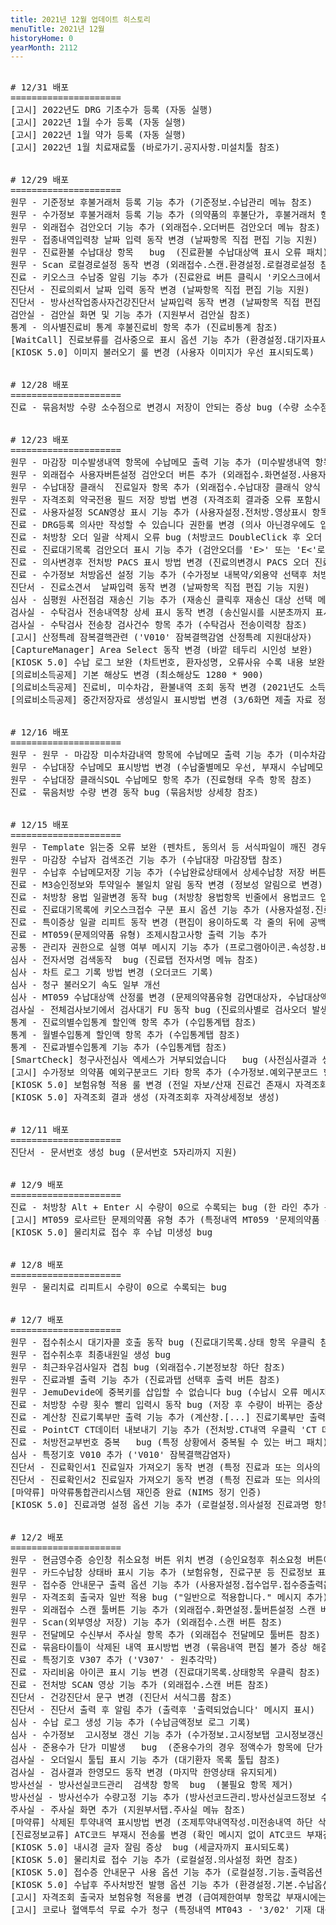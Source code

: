 ```yaml
---
title: 2021년 12월 업데이트 히스토리
menuTitle: 2021년 12월
historyHome: 0
yearMonth: 2112
---
```

<pre>

<bold># 12/31 배포</bold>
=====================
<span class="box other">[고시]</span> 2022년도 DRG 기초수가 등록 (자동 실행)
<span class="box other">[고시]</span> 2022년 1월 수가 등록 (자동 실행)
<span class="box other">[고시]</span> 2022년 1월 약가 등록 (자동 실행)
<span class="box other">[고시]</span> 2022년 1월 치료재료툴 (바로가기.공지사항.미설치툴 참조)


<bold># 12/29 배포</bold>
=====================
<span class="box jemu">원무</span> - 기준정보 후불거래처 등록 기능 추가 (기준정보.수납관리 메뉴 참조)
<span class="box jemu">원무</span> - 수가정보 후불거래처 등록 기능 추가 (의약품의 후불단가, 후불거래처 항목 참조)
<span class="box jemu">원무</span> - 외래접수 검안오더 기능 추가 (외래접수.오더버튼 검안오더 메뉴 참조)
<span class="box jemu">원무</span> - 접종내역입력창 날짜 입력 동작 변경 (날짜항목 직접 편집 기능 지원)
<span class="box jemu">원무</span> - 진료환불 수납대상 항목   bug  (진료환불 수납대상액 표시 오류 패치)
<span class="box jemu">원무</span> - Scan 로컬경로설정 동작 변경 (외래접수.스캔.환경설정.로컬경로설정 참조)
<span class="box chart">진료</span> - 키오스크 수납중 알림 기능 추가 (진료완료 버튼 클릭시 '키오스크에서 수납중입니다' 메시지 표시)
<span class="box diag">진단서</span> - 진료의뢰서 날짜 입력 동작 변경 (날짜항목 직접 편집 기능 지원)
<span class="box diag">진단서</span> - 방사선작업종사자건강진단서 날짜입력 동작 변경 (날짜항목 직접 편집 기능 지원)
<span class="box lab">검안실</span> - 검안실 화면 및 기능 추가 (지원부서 검안실 참조)
<span class="box other">통계</span> - 의사별진료비 통계 후불진료비 항목 추가 (진료비통계 참조)
<span class="box other">[WaitCall]</span> 진료보류를 검사중으로 표시 옵션 기능 추가 (환경설정.대기자표시대상 참조)
<span class="box other">[KIOSK 5.0]</span> 이미지 불러오기 룰 변경 (사용자 이미지가 우선 표시되도록)


<bold># 12/28 배포</bold>
=====================
<span class="box chart">진료</span> - 묶음처방 수량 소수점으로 변경시 저장이 안되는 증상 bug (수량 소수점 저장 되게)


<bold># 12/23 배포</bold>
=====================
<span class="box jemu">원무</span> - 마감장 미수발생내역 항목에 수납메모 출력 기능 추가 (미수발생내역 항목 참조)
<span class="box jemu">원무</span> - 외래접수 사용자버튼설정 검안오더 버튼 추가 (외래접수.화면설정.사용자버튼설정 참조)
<span class="box jemu">원무</span> - 수납대장 클래식  진료일자 항목 추가 (외래접수.수납대장 클래식 양식 참조)
<span class="box jemu">원무</span> - 자격조회 약국전용 필드 저장 방법 변경 (자격조회 결과중 오류 포함시 에러 회피)
<span class="box chart">진료</span> - 사용자설정 SCAN영상 표시 기능 추가 (사용자설정.전처방.영상표시 항목 참조)
<span class="box chart">진료</span> - DRG등록 의사만 작성할 수 있습니다 권한룰 변경 (의사 아닌경우에도 입원/DRG 등록 가능)
<span class="box chart">진료</span> - 처방창 오더 일괄 삭제시 오류 bug (처방코드 DoubleClick 후 오더 일괄 삭제 동작)
<span class="box chart">진료</span> - 진료대기목록 검안오더 표시 기능 추가 (검안오더를 'E>' 또는 'E<'로 표시)
<span class="box chart">진료</span> - 의사변경후 전처방 PACS 표시 방법 변경 (진료의변경시 PACS 오더 진료의를 변경)
<span class="box chart">진료</span> - 수가정보 처방옵션 설정 기능 추가 (수가정보 내복약/외용약 선택후 처방옵션 버튼 참조)
<span class="box diag">진단서</span> - 진료소견서  날짜입력 동작 변경 (날짜항목 직접 편집 기능 지원)
<span class="box inspect">심사</span> - 심평원 사전점검 재송신 기능 추가 (재송신 클릭후 재송신 대상 선택 메뉴 팝업)
<span class="box lab">검사실</span> - 수탁검사 전송내역창 상세 표시 동작 변경 (송신일시를 시분초까지 표시)
<span class="box lab">검사실</span> - 수탁검사 전송창 검사건수 항목 추가 (수탁검사 전송이력창 참조)
<span class="box other">[고시]</span> 산정특례 잠복결핵관련 ('V010' 잠복결핵감염 산정특례 지원대상자)
<span class="box other">[CaptureManager]</span> Area Select 동작 변경 (바깥 테두리 시인성 보완)
<span class="box other">[KIOSK 5.0]</span> 수납 로그 보완 (차트번호, 환자성명, 오류사유 수록 내용 보완)
<span class="box other">[의료비소득공제]</span> 기본 해상도 변경 (최소해상도 1280 * 900)
<span class="box other">[의료비소득공제]</span> 진료비, 미수차감, 환불내역 조회 동작 변경 (2021년도 소득공제 증빙자료 제출 기준)
<span class="box other">[의료비소득공제]</span> 중간저장자료 생성일시 표시방법 변경 (3/6화면 제출 자료 정보 참조)


<bold># 12/16 배포</bold>
=====================
<span class="box jemu">원무</span> - 원무 - 마감장 미수차감내역 항목에 수납메모 출력 기능 추가 (미수차감내역 참조) 
<span class="box jemu">원무</span> - 수납대장 수납메모 표시방법 변경 (수납줄별메모 우선, 부재시 수납메모 수록)
<span class="box jemu">원무</span> - 수납대장 클래식SQL 수납메모 항목 추가 (진료형태 우측 항목 참조)
<span class="box chart">진료</span> - 묶음처방 수량 변경 동작 bug (묶음처방 상세창 참조)


<bold># 12/15 배포</bold>
=====================
<span class="box jemu">원무</span> - Template 읽는중 오류 보완 (펜차트, 동의서 등 서식파일이 깨진 경우 Crush 방지)
<span class="box jemu">원무</span> - 마감장 수납자 검색조건 기능 추가 (수납대장 마감장탭 참조)
<span class="box jemu">원무</span> - 수납후 수납메모저장 기능 추가 (수납완료상태에서 상세수납창 저장 버튼 클릭)
<span class="box chart">진료</span> - M3승인정보와 투약일수 불일치 알림 동작 변경 (정보성 알림으로 변경)
<span class="box chart">진료</span> - 처방창 용법 일괄변경 동작 bug (처방창 용법항목 빈줄에서 용법코드 입력후 enter)
<span class="box chart">진료</span> - 진료대기목록에 키오스크접수 구분 표시 옵션 기능 추가 (사용자설정.진료업무.보기옵션 참조)
<span class="box chart">진료</span> - 특이증상 일괄 리피트 동작 변경 (편집이 용이하도록 각 줄의 뒤에 공백 추가)
<span class="box chart">진료</span> - MT059(문제의약품 유형) 조제시참고사항 출력 기능 추가
<span class="box other">공통</span> - 관리자 권한으로 실행 여부 메시지 기능 추가 (프로그램아이콘.속성창.바로가기탭 고급속성창 참조)
<span class="box inspect">심사</span> - 전자서명 검색동작  bug (진료탭 전자서명 메뉴 참조)
<span class="box inspect">심사</span> - 차트 로그 기록 방법 변경 (오더코드 기록)
<span class="box inspect">심사</span> - 청구 불러오기 속도 일부 개선
<span class="box inspect">심사</span> - MT059 수납대상액 산정룰 변경 (문제의약품유형 감면대상자, 수납대상액 0원)
<span class="box lab">검사실</span> - 전체검사보기에서 검사대기 FU 동작 bug (진료의사별로 검사오더 발생한 경우)
<span class="box other">통계</span> - 진료의별수입통계 할인액 항목 추가 (수입통계탭 참조)
<span class="box other">통계</span> - 월별수입통계 할인액 항목 추가 (수입통계탭 참조)
<span class="box other">통계</span> - 진료과별수입통계 기능 추가 (수입통계탭 참조)
<span class="box other">[SmartCheck]</span> 청구사전심사 엑세스가 거부되었습니다   bug (사전심사결과 생성 대기시간 늘림)
<span class="box other">[고시]</span> 수가정보 의약품 예외구분코드 기타 항목 추가 (수가정보.예외구분코드 항목 참조)
<span class="box other">[KIOSK 5.0]</span> 보험유형 적용 룰 변경 (전일 자보/산재 진료건 존재시 자격조회 결과와 관계 없이 자보/산재로 접수)
<span class="box other">[KIOSK 5.0]</span> 자격조회 결과 생성 (자격조회후 자격상세정보 생성)


<bold># 12/11 배포</bold>
=====================
<span class="box diag">진단서</span> - 문서번호 생성 bug (문서번호 5자리까지 지원)


<bold># 12/9 배포</bold>
=====================
<span class="box chart">진료</span> - 처방창 Alt + Enter 시 수량이 0으로 수록되는 bug (한 라인 추가 동작)
<span class="box other">[고시]</span> MT059 로사르탄 문제의약품 유형 추가 (특정내역 MT059 '문제의약품 유형' 참조)
<span class="box other">[KIOSK 5.0]</span> 물리치료 접수 후 수납 미생성 bug


<bold># 12/8 배포</bold>
=====================
<span class="box jemu">원무</span> - 물리치료 리피트시 수량이 0으로 수록되는 bug


<bold># 12/7 배포</bold>
=====================
<span class="box jemu">원무</span> - 접수취소시 대기자콜 호출 동작 bug (진료대기목록.상태 항목 우클릭 참조)
<span class="box jemu">원무</span> - 접수취소후 최종내원일 생성 bug
<span class="box jemu">원무</span> - 최근좌우검사일자 겹침 bug (외래접수.기본정보창 하단 참조)
<span class="box jemu">원무</span> - 진료과별 출력 기능 추가 (진료과탭 선택후 출력 버튼 참조)
<span class="box jemu">원무</span> - JemuDevide에 중복키를 삽입할 수 없습니다 bug (수납시 오류 메시지 패치)
<span class="box chart">진료</span> - 처방창 수량 횟수 빨리 입력시 동작 bug (저장 후 수량이 바뀌는 증상 패치)
<span class="box chart">진료</span> - 계산창 진료기록부만 출력 기능 추가 (계산창.[...] 진료기록부만 출력 메뉴 참조)
<span class="box chart">진료</span> - PointCT CT데이터 내보내기 기능 추가 (전처방.CT내역 우클릭 'CT 데이터 내보내기' 메뉴 참조)
<span class="box chart">진료</span> - 처방전교부번호 중복   bug (특정 상황에서 중복될 수 있는 버그 패치) 
<span class="box inspect">심사</span> - 특정기호 V010 추가 ('V010' 잠복결핵감염자)
<span class="box diag">진단서</span> - 진료확인서1 진료일자 가져오기 동작 변경 (특정 진료과 또는 의사의 진료일자 가져오기 기능 지원)  
<span class="box diag">진단서</span> - 진료확인서2 진료일자 가져오기 동작 변경 (특정 진료과 또는 의사의 진료일자 가져오기 기능 지원)
<span class="box other">[마약류]</span> 마약류통합관리시스템 재인증 완료 (NIMS 정기 인증)
<span class="box other">[KIOSK 5.0]</span> 진료과명 설정 옵션 기능 추가 (로컬설정.의사설정 진료과명 항목 참조)


<bold># 12/2 배포</bold>
=====================
<span class="box jemu">원무</span> - 현금영수증 승인창 취소요청 버튼 위치 변경 (승인요청후 취소요청 버튼이 잘못 눌러지지 않도록)
<span class="box jemu">원무</span> - 카드수납창 상태바 표시 기능 추가 (보험유형, 진료구분 등 진료정보 표시)
<span class="box jemu">원무</span> - 접수증 안내문구 출력 옵션 기능 추가 (사용자설정.접수업무.접수증출력옵션 참조)
<span class="box jemu">원무</span> - 자격조회 출국자 일반 적용 bug ("일반으로 적용합니다." 메시지 추가)
<span class="box jemu">원무</span> - 외래접수 스캔 툴버튼 기능 추가 (외래접수.화면설정.툴버튼설정 스캔 버튼 참조)
<span class="box jemu">원무</span> - Scan(외부영상 저장) 기능 추가 (외래접수.스캔 버튼 참조)
<span class="box jemu">원무</span> - 전달메모 수신부서 주사실 항목 추가 (외래접수 전달메모 툴버튼 참조)
<span class="box chart">진료</span> - 묶음타이틀이 삭제된 내역 표시방법 변경 (묶음내역 편집 불가 증상 해결)
<span class="box chart">진료</span> - 특정기호 V307 추가 ('V307' - 원추각막)
<span class="box chart">진료</span> - 자리비움 아이콘 표시 기능 변경 (진료대기목록.상태항목 우클릭 참조)
<span class="box chart">진료</span> - 전처방 SCAN 영상 기능 추가 (외래접수.스캔 버튼 참조)
<span class="box diag">진단서</span> - 건강진단서 문구 변경 (진단서 서식그룹 참조)
<span class="box diag">진단서</span> - 진단서 출력 후 알림 추가 (출력후 '출력되었습니다' 메시지 표시)
<span class="box inspect">심사</span> - 수납 로그 생성 기능 추가 (수납금액정보 로그 기록)
<span class="box inspect">심사</span> - 수가정보  고시정보 갱신 기능 추가 (수가정보.고시정보탭 고시정보갱신 버튼 참조)
<span class="box inspect">심사</span> - 준용수가 단가 미발생   bug  (준용수가의 경우 정액수가 항목에 단가 기재)
<span class="box lab">검사실</span> - 오더일시 툴팁 표시 기능 추가 (대기환자 목록 툴팁 참조)
<span class="box lab">검사실</span> - 검사결과 한영모드 동작 변경 (마지막 한영상태 유지되게)
<span class="box lab">방사선실</span> - 방사선실코드관리  검색창 항목  bug  (불필요 항목 제거)
<span class="box lab">방사선실</span> - 방사선수가 수량고정 기능 추가 (방사선코드관리.방사선실코드정보 수량고정 항목 참조)
<span class="box lab">주사실</span> - 주사실 화면 추가 (지원부서탭.주사실 메뉴 참조)
<span class="box other">[마약류]</span> 삭제된 투약내역 표시방법 변경 (조제투약내역작성.미전송내역 하단 삭제된투약내역 참조)
<span class="box other">[진료정보교류]</span> ATC코드 부재시 전송룰 변경 (확인 메시지 없이 ATC코드 부재건을 포함하여 전송되도록)
<span class="box other">[KIOSK 5.0]</span> 내시경 글자 잘림 증상  bug (세글자까지 표시되도록)
<span class="box other">[KIOSK 5.0]</span> 물리치료 접수 기능 추가 (로컬설정.의사설정 화면 참조)
<span class="box other">[KIOSK 5.0]</span> 접수증 안내문구 사용 옵션 기능 추가 (로컬설정.기능.출력옵션 참조)
<span class="box other">[KIOSK 5.0]</span> 수납후 주사처방전 발행 옵션 기능 추가 (환경설정.기본.수납옵션 참조)
<span class="box other">[고시]</span> 자격조회 출국자 보험유형 적용룰 변경 (급여제한여부 항목값 부재시에는 출국자 진료가능)
<span class="box other">[고시]</span> 코로나 혈액투석 무료 수가 청구 (특정내역 MT043 - '3/02' 기재 대상)

</pre>